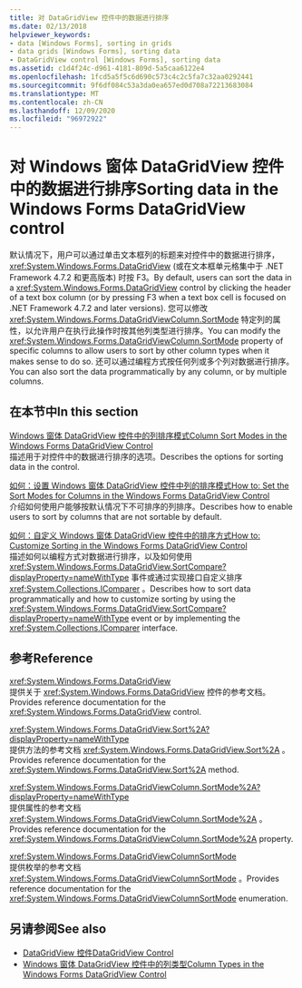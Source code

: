```yaml
---
title: 对 DataGridView 控件中的数据进行排序
ms.date: 02/13/2018
helpviewer_keywords:
- data [Windows Forms], sorting in grids
- data grids [Windows Forms], sorting data
- DataGridView control [Windows Forms], sorting data
ms.assetid: c1d4f24c-d961-4181-809d-5a5caa6122e4
ms.openlocfilehash: 1fcd5a5f5c6d690c573c4c2c5fa7c32aa0292441
ms.sourcegitcommit: 9f6df084c53a3da0ea657ed0d708a72213683084
ms.translationtype: MT
ms.contentlocale: zh-CN
ms.lasthandoff: 12/09/2020
ms.locfileid: "96972922"
---
```

# <a name="sorting-data-in-the-windows-forms-datagridview-control"></a><span data-ttu-id="37e02-102">对 Windows 窗体 DataGridView 控件中的数据进行排序</span><span class="sxs-lookup"><span data-stu-id="37e02-102">Sorting data in the Windows Forms DataGridView control</span></span>

<span data-ttu-id="37e02-103">默认情况下，用户可以通过单击文本框列的标题来对控件中的数据进行排序， <xref:System.Windows.Forms.DataGridView> (或在文本框单元格集中于 .NET Framework 4.7.2 和更高版本) 时按 F3。</span><span class="sxs-lookup"><span data-stu-id="37e02-103">By default, users can sort the data in a <xref:System.Windows.Forms.DataGridView> control by clicking the header of a text box column (or by pressing F3 when a text box cell is focused on .NET Framework 4.7.2 and later versions).</span></span> <span data-ttu-id="37e02-104">您可以修改 <xref:System.Windows.Forms.DataGridViewColumn.SortMode> 特定列的属性，以允许用户在执行此操作时按其他列类型进行排序。</span><span class="sxs-lookup"><span data-stu-id="37e02-104">You can modify the <xref:System.Windows.Forms.DataGridViewColumn.SortMode> property of specific columns to allow users to sort by other column types when it makes sense to do so.</span></span> <span data-ttu-id="37e02-105">还可以通过编程方式按任何列或多个列对数据进行排序。</span><span class="sxs-lookup"><span data-stu-id="37e02-105">You can also sort the data programmatically by any column, or by multiple columns.</span></span>

## <a name="in-this-section"></a><span data-ttu-id="37e02-106">在本节中</span><span class="sxs-lookup"><span data-stu-id="37e02-106">In this section</span></span>

[<span data-ttu-id="37e02-107">Windows 窗体 DataGridView 控件中的列排序模式</span><span class="sxs-lookup"><span data-stu-id="37e02-107">Column Sort Modes in the Windows Forms DataGridView Control</span></span>](column-sort-modes-in-the-windows-forms-datagridview-control.md)  
<span data-ttu-id="37e02-108">描述用于对控件中的数据进行排序的选项。</span><span class="sxs-lookup"><span data-stu-id="37e02-108">Describes the options for sorting data in the control.</span></span>

[<span data-ttu-id="37e02-109">如何：设置 Windows 窗体 DataGridView 控件中列的排序模式</span><span class="sxs-lookup"><span data-stu-id="37e02-109">How to: Set the Sort Modes for Columns in the Windows Forms DataGridView Control</span></span>](set-the-sort-modes-for-columns-wf-datagridview-control.md)  
<span data-ttu-id="37e02-110">介绍如何使用户能够按默认情况下不可排序的列排序。</span><span class="sxs-lookup"><span data-stu-id="37e02-110">Describes how to enable users to sort by columns that are not sortable by default.</span></span>

[<span data-ttu-id="37e02-111">如何：自定义 Windows 窗体 DataGridView 控件中的排序方式</span><span class="sxs-lookup"><span data-stu-id="37e02-111">How to: Customize Sorting in the Windows Forms DataGridView Control</span></span>](how-to-customize-sorting-in-the-windows-forms-datagridview-control.md)  
<span data-ttu-id="37e02-112">描述如何以编程方式对数据进行排序，以及如何使用 <xref:System.Windows.Forms.DataGridView.SortCompare?displayProperty=nameWithType> 事件或通过实现接口自定义排序 <xref:System.Collections.IComparer> 。</span><span class="sxs-lookup"><span data-stu-id="37e02-112">Describes how to sort data programmatically and how to customize sorting by using the <xref:System.Windows.Forms.DataGridView.SortCompare?displayProperty=nameWithType> event or by implementing the <xref:System.Collections.IComparer> interface.</span></span>

## <a name="reference"></a><span data-ttu-id="37e02-113">参考</span><span class="sxs-lookup"><span data-stu-id="37e02-113">Reference</span></span>

<xref:System.Windows.Forms.DataGridView>  
<span data-ttu-id="37e02-114">提供关于 <xref:System.Windows.Forms.DataGridView> 控件的参考文档。</span><span class="sxs-lookup"><span data-stu-id="37e02-114">Provides reference documentation for the <xref:System.Windows.Forms.DataGridView> control.</span></span>  

<xref:System.Windows.Forms.DataGridView.Sort%2A?displayProperty=nameWithType>  
<span data-ttu-id="37e02-115">提供方法的参考文档 <xref:System.Windows.Forms.DataGridView.Sort%2A> 。</span><span class="sxs-lookup"><span data-stu-id="37e02-115">Provides reference documentation for the <xref:System.Windows.Forms.DataGridView.Sort%2A> method.</span></span>

<xref:System.Windows.Forms.DataGridViewColumn.SortMode%2A?displayProperty=nameWithType>  
<span data-ttu-id="37e02-116">提供属性的参考文档 <xref:System.Windows.Forms.DataGridViewColumn.SortMode%2A> 。</span><span class="sxs-lookup"><span data-stu-id="37e02-116">Provides reference documentation for the <xref:System.Windows.Forms.DataGridViewColumn.SortMode%2A> property.</span></span>

<xref:System.Windows.Forms.DataGridViewColumnSortMode>  
<span data-ttu-id="37e02-117">提供枚举的参考文档 <xref:System.Windows.Forms.DataGridViewColumnSortMode> 。</span><span class="sxs-lookup"><span data-stu-id="37e02-117">Provides reference documentation for the <xref:System.Windows.Forms.DataGridViewColumnSortMode> enumeration.</span></span>

## <a name="see-also"></a><span data-ttu-id="37e02-118">另请参阅</span><span class="sxs-lookup"><span data-stu-id="37e02-118">See also</span></span>

- [<span data-ttu-id="37e02-119">DataGridView 控件</span><span class="sxs-lookup"><span data-stu-id="37e02-119">DataGridView Control</span></span>](datagridview-control-windows-forms.md)
- [<span data-ttu-id="37e02-120">Windows 窗体 DataGridView 控件中的列类型</span><span class="sxs-lookup"><span data-stu-id="37e02-120">Column Types in the Windows Forms DataGridView Control</span></span>](column-types-in-the-windows-forms-datagridview-control.md)
